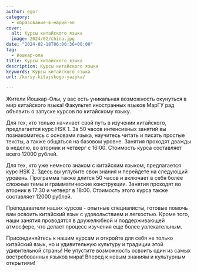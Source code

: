```yaml
---
author: egor
category:
  - образование-в-марий-эл
cover:
  alt: Курсы китайского языка
  image: 2024/02/china.jpg
date: "2024-02-18T06:00:36+00:00"
tag:
  - йошкар-ола
title: Курсы китайского языка
description: Курсы китайского языка
keywords: Курсы китайского языка
url: /kursy-kitajskogo-yazyka/

---
```

Жители Йошкар-Олы, у вас есть уникальная возможность окунуться в мир китайского языка! Факультет иностранных языков МарГУ рад объявить о запуске курсов по китайскому языку.

Для тех, кто только начинает свой путь в изучении китайского, предлагается курс HSK 1. За 50 часов интенсивных занятий вы познакомитесь с основами языка, научитесь читать и писать простые тексты, а также общаться на базовом уровне. Занятия проходят дважды в неделю, во вторник и четверг c 16:00. Стоимость курса составляет всего 12000 рублей.

Для тех, кто уже немного знаком с китайским языком, предлагается курс HSK 2. Здесь вы углубите свои знания и перейдете на следующий уровень. Программа также длится 50 часов и включает в себя более сложные темы и грамматические конструкции. Занятия проходят во вторник в 17:30 и четверг в 18:00. Стоимость этого курса также составляет 12000 рублей.

Преподаватели наших курсов \- опытные специалисты, готовые помочь вам освоить китайский язык с удовольствием и легкостью. Кроме того, наши занятия проводятся в дружелюбной и поддерживающей атмосфере, что делает процесс изучения еще более увлекательным.

Присоединяйтесь к нашим курсам и откройте для себя не только китайский язык, но и удивительную культуру и традиции этой удивительной страны! Не упустите возможность освоить один из самых востребованных языков мира! Вперед к новым знаниям и культурным открытиям!
